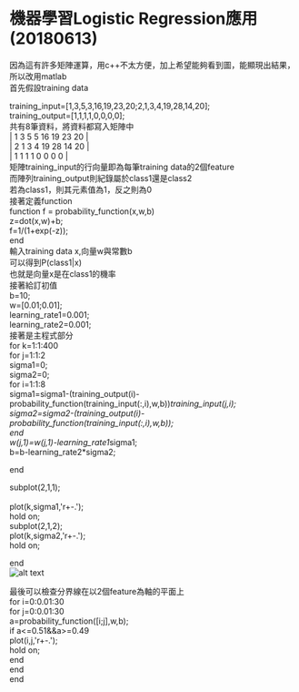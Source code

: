 機器學習Logistic Regression應用(20180613)
==============================================
因為這有許多矩陣運算，用c++不太方便，加上希望能夠看到圖，能顯現出結果，所以改用matlab<br />
首先假設training data<br />

training_input=[1,3,5,3,16,19,23,20;2,1,3,4,19,28,14,20];<br />
training_output=[1,1,1,1,0,0,0,0];<br />
共有8筆資料，將資料都寫入矩陣中<br />
| 1  3  5  5  16  19  23  20  |<br />
| 2  1  3  4  19  28  14  20  |<br />
| 1  1  1  1   0   0   0   0  |<br />
矩陣training_input的行向量即為每筆training data的2個feature<br />
而陣列training_output則紀錄屬於class1還是class2<br />
若為class1，則其元素值為1，反之則為0<br />
接著定義function<br />
function f = probability_function(x,w,b)<br />
z=dot(x,w)+b;<br />
f=1/(1+exp(-z));  <br />
end<br />
輸入training data x,向量w與常數b<br />
可以得到P(class1|x)<br />
也就是向量x是在class1的機率<br />
接著給訂初值<br />
b=10;<br />
w=[0.01;0.01];<br />
learning_rate1=0.001;<br />
learning_rate2=0.001;<br />
接著是主程式部分<br />
for k=1:1:400<br />
     for j=1:1:2<br />
         sigma1=0;<br />
         sigma2=0;<br />
         for i=1:1:8<br />
              sigma1=sigma1-(training_output(i)-probability_function(training_input(:,i),w,b))*training_input(j,i);<br />
              sigma2=sigma2-(training_output(i)-probability_function(training_input(:,i),w,b));<br />
         end<br />
         w(j,1)=w(j,1)-learning_rate1*sigma1;   <br />
         b=b-learning_rate2*sigma2;<br />
         
 end<br />
     
 subplot(2,1,1);<br /><br />
 plot(k,sigma1,'r+-.');<br />
     hold on;<br />
     subplot(2,1,2);<br />
     plot(k,sigma2,'r+-.');<br />
     hold on;<br />
     
 end<br />
 ![alt text]([Imgur](https://i.imgur.com/UJ0tfYu.png))
 
 最後可以檢查分界線在以2個feature為軸的平面上<br />
 for i=0:0.01:30<br />
    for j=0:0.01:30<br />
        a=probability_function([i;j],w,b);<br />
        if a<=0.51&&a>=0.49<br />
        plot(i,j,'r+-.');<br />
        hold on;<br />
        end<br />
    end<br />
end<br />

